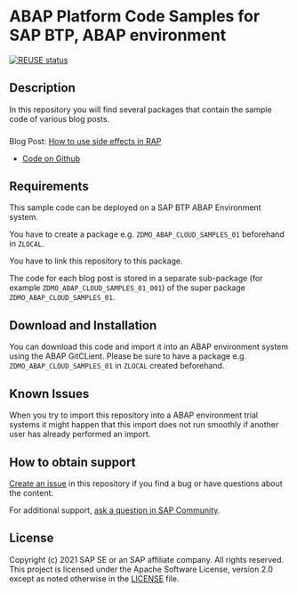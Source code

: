 # ABAP Platform Code Samples for SAP BTP, ABAP environment
[![REUSE status](https://api.reuse.software/badge/github.com/SAP-samples/abap-platform-code-samples-cloud)](https://api.reuse.software/info/github.com/SAP-samples/abap-platform-code-samples-cloud)
## Description

In this repository you will find several packages that contain the sample code of various blog posts.

### 

Blog Post: [How to use side effects in RAP](https://blogs.sap.com/2023/02/23/how-to-use-side-effects-in-rap/)
* [Code on Github](../../tree/main/src/001)

<!--
### How to generate RAP BOs with custom entities  
* Blog Post: [How to generate RAP BOs with custom entities ?](https://blogs.sap.com/2021/09/21/how-to-generate-rap-bos-with-custom-entities)  
* [Code on Github](../../tree/main/src/rap_gen_cust_ent)

### How to design managed RAP business objects with 3 or more levels of nodes
* [How to design managed RAP business objects with 3 or more levels of nodes](https://blogs.sap.com/2022/02/18/how-to-design-managed-rap-business-objects-with-3-or-more-levels-of-nodes/)  
* [Code on Github](../../tree/main/src/zrapcloud)  

### How to dynamically get a list of the entities of a RAP Business Object (or how to traverse a tree)?
* [How to dynamically get a list of the entities of a RAP Business Object (or how to traverse a tree)?](https://blogs.sap.com/2022/02/23/how-to-dynamically-get-a-list-of-the-entities-of-a-rap-business-object-or-how-to-traverse-a-tree/)
* [Code on Github](../../tree/main/src/zrapcloud_tree_traversal)  

### ABAP SDK for SAP Identity Services
* [readme of the ABAP SDK](readme_abap_ids_sdk.md) 
* [Code on Github](../../tree/main/src/zdmo_abap_ids_sdk)  

-->

## Requirements

This sample code can be deployed on a SAP BTP ABAP Environment system.   

You have to create a package e.g. `ZDMO_ABAP_CLOUD_SAMPLES_01` beforehand in `ZLOCAL`. 

You have to link this repository to this package.

The code for each blog post is stored in a separate sub-package (for example `ZDMO_ABAP_CLOUD_SAMPLES_01_001`) of the super package `ZDMO_ABAP_CLOUD_SAMPLES_01`.   

## Download and Installation

You can download this code and import it into an ABAP environment system using the ABAP GitCLient. Please be sure to have a package e.g. `ZDMO_ABAP_CLOUD_SAMPLES_01` in `ZLOCAL` created beforehand.

## Known Issues

When you try to import this repository into a ABAP environment trial systems it might happen that this import does not run smoothly if another user has already performed an import.

## How to obtain support

[Create an issue](https://github.com/SAP-samples/<repository-name>/issues) in this repository if you find a bug or have questions about the content.
 
For additional support, [ask a question in SAP Community](https://answers.sap.com/questions/ask.html).

## License
Copyright (c) 2021 SAP SE or an SAP affiliate company. All rights reserved. This project is licensed under the Apache Software License, version 2.0 except as noted otherwise in the [LICENSE](LICENSES/Apache-2.0.txt) file.
